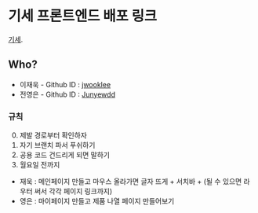 # 기세 프론트엔드 배포 링크

[기세](https://vegan-cosmetic.netlify.app/).

## Who?

- 이재욱 - Github ID : [jwooklee](https://github.com/jwooklee)
- 전영은 - Github ID : [Junyewdd](https://github.com/Junyewdd)

### 규칙

0. 제발 경로부터 확인하자
1. 자기 브랜치 파서 푸쉬하기
2. 공용 코드 건드리게 되면 말하기
3. 월요일 전까지

- 재욱 : 메인페이지 만들고 마우스 올라가면 글자 뜨게 + 서치바 + (될 수 있으면 라우터 써서 각각 페이지 링크까지)
- 영은 : 마이페이지 만들고 제품 나열 페이지 만들어보기
